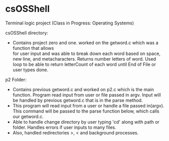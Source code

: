 # csOSShell
Terminal logic project (Class in Progress: Operating Systems)

csOSShell directory:  
* Contains project zero and one. worked on the getword.c which was a function that allows  
for user input and was able to break down each word based on space, new line, and metacharacters. Returns number 
letters of word. Used loop to be able to return letterCount of each word until End of File or user types done.

p2 Folder:  
* Contains previous getword.c and worked on p2.c which is the main function. Program read input from user
or file passed in argv. Input will be handled by previous getword.c that is in the parse method.
* This program will read input from a user or handle a file passed in(argv). This command will be passed to the parse function below, which calls our getword.c. 
* Able to handle change directory by user typing 'cd' along with path or folder. 
Handles errors if user inputs to many files. 
* Also, handled redirectories >, < and background processes.

